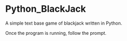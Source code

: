 # Python_BlackJack
A simple text base game of blackjack written in Python.

Once the program is running, follow the prompt.
